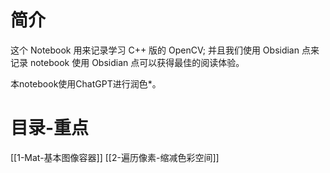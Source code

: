 # 简介
这个 Notebook 用来记录学习 C++ 版的 OpenCV;
并且我们使用 Obsidian 点来记录 notebook 使用 Obsidian 点可以获得最佳的阅读体验。

本notebook使用ChatGPT进行润色*。
# 目录-重点
[[1-Mat-基本图像容器]]
[[2-遍历像素-缩减色彩空间]]